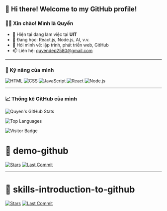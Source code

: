 ## 👋 Hi there! Welcome to my GitHub profile!

### 👨‍💻 Xin chào! Mình là **Quyền**
- 🔭 Hiện tại đang làm việc tại **UIT**
- 🌱 Đang học: React.js, Node.js, AI, v.v.
- 💬 Hỏi mình về: lập trình, phát triển web, GitHub
- 📫 Liên hệ: [quyendep2580@gmail.com](mailto:quyendep2580@gmail.com)

---

### 🚀 Kỹ năng của mình

![HTML](https://img.shields.io/badge/-HTML5-E34F26?style=flat&logo=html5&logoColor=white)
![CSS](https://img.shields.io/badge/-CSS3-1572B6?style=flat&logo=css3)
![JavaScript](https://img.shields.io/badge/-JavaScript-F7DF1E?style=flat&logo=javascript)
![React](https://img.shields.io/badge/-React-61DAFB?style=flat&logo=react)
![Node.js](https://img.shields.io/badge/-Node.js-339933?style=flat&logo=node.js)

---

### 📈 Thống kê GitHub của mình

![Quyen's GitHub Stats](https://github-readme-stats.vercel.app/api?username=quyen244&show_icons=true&theme=radical)

![Top Languages](https://github-readme-stats.vercel.app/api/top-langs/?username=quyen244&layout=compact&theme=radical)

![Visitor Badge](https://visitor-badge.laobi.icu/badge?page_id=quyen244.quyen244)



# 📌 demo-github

[![Stars](https://img.shields.io/github/stars/quyen244/demo-github?style=social)](https://github.com/quyen244/demo-github/stargazers)
[![Last Commit](https://img.shields.io/github/last-commit/quyen244/demo-github?color=blue)](https://github.com/quyen244/demo-github/commits/main)

---

# 📌 skills-introduction-to-github

[![Stars](https://img.shields.io/github/stars/quyen244/skills-introduction-to-github?style=social)](https://github.com/quyen244/skills-introduction-to-github/stargazers)
[![Last Commit](https://img.shields.io/github/last-commit/quyen244/skills-introduction-to-github?color=violet)](https://github.com/quyen244/skills-introduction-to-github/commits/main)


